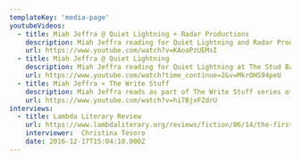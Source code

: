 ```yaml
---
templateKey: 'media-page'
youtubeVideos: 
  - title: Miah Jeffra @ Quiet Lightning + Radar Productions
    description: Miah Jeffra reading for Quiet Lightning and Radar Productions at Eureka Valley Rec Center on February 7th 2016
    url: https://www.youtube.com/watch?v=KAoaPzUEMsI
  - title: Miah Jeffra @ Quiet Lightning
    description: Miah Jeffra reading for Quiet Lightning at The Stud Bar on Monday, February 6, 2017.
    url: https://www.youtube.com/watch?time_continue=2&v=MkrOHS94peU
  - title: Miah Jeffra « The Write Stuff
    description: Miah Jeffra reads as part of The Write Stuff series of interview profiles conducted by Litseen, featuring a different San Francisco/Bay Area author each week. 
    url: https://www.youtube.com/watch?v=hi7BjxFZdrU
interviews: 
  - title: Lambda Literary Review
    url: https://www.lambdaliterary.org/reviews/fiction/06/14/the-first-church-of-whats-happening-by-miah-jeffra/
    interviewer:  Christina Tesoro
    date: 2016-12-17T15:04:10.000Z   
---
```


